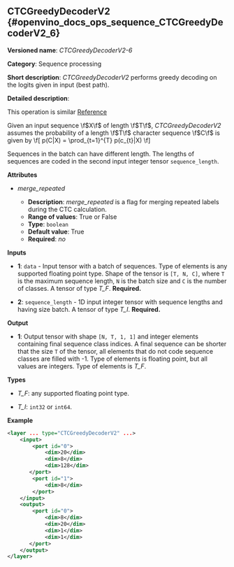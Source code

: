## CTCGreedyDecoderV2 <a name="CTCGreedyDecoderV2"></a> {#openvino_docs_ops_sequence_CTCGreedyDecoderV2_6}

**Versioned name**: *CTCGreedyDecoderV2-6*

**Category**: Sequence processing

**Short description**: *CTCGreedyDecoderV2* performs greedy decoding on the logits given in input (best path).

**Detailed description**:

This operation is similar [Reference](https://www.tensorflow.org/api_docs/python/tf/nn/ctc_greedy_decoder)

Given an input sequence \f$X\f$ of length \f$T\f$, *CTCGreedyDecoderV2* assumes the probability of a length \f$T\f$ character sequence \f$C\f$ is given by
\f[
p(C|X) = \prod_{t=1}^{T} p(c_{t}|X)
\f]

Sequences in the batch can have different length. The lengths of sequences are coded in the second input integer tensor `sequence_length`. 

**Attributes**

* *merge_repeated*

  * **Description**: *merge_repeated* is a flag for merging repeated labels during the CTC calculation.
  * **Range of values**: True or False
  * **Type**: `boolean`
  * **Default value**: True
  * **Required**: *no*

**Inputs**

* **1**: `data` - Input tensor with a batch of sequences. Type of elements is any supported floating point type. Shape of the tensor is `[T, N, C]`, where `T` is the maximum sequence length, `N` is the batch size and `C` is the number of classes. A tensor of type *T_F*. **Required.**

* **2**: `sequence_length` - 1D input integer tensor with sequence lengths and having size batch. A tensor of type *T_I*. **Required.**

**Output**

* **1**: Output tensor with shape `[N, T, 1, 1]` and integer elements containing final sequence class indices. A final sequence can be shorter that the size `T` of the tensor, all elements that do not code sequence classes are filled with -1. Type of elements is floating point, but all values are integers. Type of elements is *T_F*.

**Types**

* *T_F*: any supported floating point type.

* *T_I*: `int32` or `int64`.

**Example**

```xml
<layer ... type="CTCGreedyDecoderV2" ...>
    <input>
        <port id="0">
            <dim>20</dim>
            <dim>8</dim>
            <dim>128</dim>
       </port>
        <port id="1">
            <dim>8</dim>
        </port>
    </input>
    <output>
        <port id="0">
            <dim>8</dim>
            <dim>20</dim>
            <dim>1</dim>
            <dim>1</dim>
       </port>
    </output>
</layer>
```